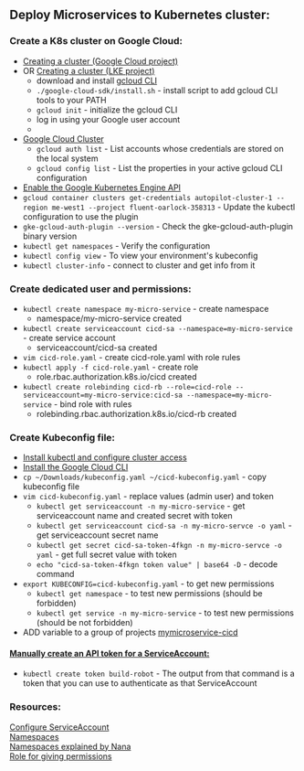 ## Deploy Microservices to Kubernetes cluster:

### Create a K8s cluster on Google Cloud:
* [Creating a cluster (Google Cloud project)](https://www.udemy.com/course/docker-and-kubernetes-the-complete-guide/learn/lecture/11628212#overview)
* OR [Creating a cluster (LKE project)](https://techworld-with-nana.teachable.com/courses/1769488/lectures/39916812)
  * download and install [gcloud CLI](https://cloud.google.com/sdk/docs/install-sdk) 
  * `./google-cloud-sdk/install.sh` - install script to add gcloud CLI tools to your PATH
  * `gcloud init` - initialize the gcloud CLI
  * log in using your Google user account
  * 
* [Google Cloud Cluster](https://console.cloud.google.com/kubernetes/clusters/details/me-west1/autopilot-cluster-1/details?project=fluent-oarlock-358313)
  * `gcloud auth list` - List accounts whose credentials are stored on the local system
  * `gcloud config list` - List the properties in your active gcloud CLI configuration
* [Enable the Google Kubernetes Engine API](https://cloud.google.com/kubernetes-engine/docs/how-to/cluster-access-for-kubectl#default_cluster_kubectl)
* `gcloud container clusters get-credentials autopilot-cluster-1 --region me-west1 --project fluent-oarlock-358313` - Update the kubectl configuration to use the plugin
* `gke-gcloud-auth-plugin --version` - Check the gke-gcloud-auth-plugin binary version
* `kubectl get namespaces` - Verify the configuration
* `kubectl config view` - To view your environment's kubeconfig
* `kubectl cluster-info` - connect to cluster and get info from it


### Create dedicated user and permissions:
* `kubectl create namespace my-micro-service` - create namespace
  * namespace/my-micro-service created
* `kubectl create serviceaccount cicd-sa --namespace=my-micro-service` - create service account
  * serviceaccount/cicd-sa created
* `vim cicd-role.yaml` - create cicd-role.yaml with role rules
* `kubectl apply -f cicd-role.yaml` - create role
  * role.rbac.authorization.k8s.io/cicd created
* `kubectl create rolebinding cicd-rb --role=cicd-role --serviceaccount=my-micro-service:cicd-sa --namespace=my-micro-service` - bind role with rules
  * rolebinding.rbac.authorization.k8s.io/cicd-rb created

### Create Kubeconfig file:
* [Install kubectl and configure cluster access](https://cloud.google.com/kubernetes-engine/docs/how-to/cluster-access-for-kubectl#default_cluster_kubectl)
* [Install the Google Cloud CLI](https://cloud.google.com/sdk/docs/install-sdk)
* `cp ~/Downloads/kubeconfig.yaml ~/cicd-kubeconfig.yaml` - copy kubeconfig file
* `vim cicd-kubeconfig.yaml` - replace values (admin user) and token
  * `kubectl get serviceaccount -n my-micro-service` - get serviceaccount name and created secret with token
  * `kubectl get serviceaccount cicd-sa -n my-micro-servce -o yaml` - get serviceaccount secret name
  * `kubectl get secret cicd-sa-token-4fkgn -n my-micro-servce -o yaml` - get full secret value with token
  * `echo "cicd-sa-token-4fkgn token value" | base64 -D` - decode command
* `export KUBECONFIG=cicd-kubeconfig.yaml` - to get new permissions
  * `kubectl get namespace` - to test new permissions (should be forbidden)
  * `kubectl get service -n my-micro-service` - to test new permissions (should be not forbidden)
* ADD variable to a group of projects [mymicroservice-cicd](https://gitlab.com/groups/mymicroservice-cicd33/-/settings/ci_cd)
#### [Manually create an API token for a ServiceAccount:](https://kubernetes.io/docs/tasks/configure-pod-container/configure-service-account/)
* `kubectl create token build-robot` - The output from that command is a token that you can use to authenticate as that ServiceAccount



### Resources:

[Configure ServiceAccount](https://kubernetes.io/docs/tasks/configure-pod-container/configure-service-account)\
[Namespaces](https://kubernetes.io/docs/concepts/overview/working-with-objects/namespaces/)\
[Namespaces explained by Nana](https://youtu.be/K3jNo4z5Jx8)\
[Role for giving permissions](https://kubernetes.io/docs/reference/access-authn-authz/rbac/#role-and-clusterrole)